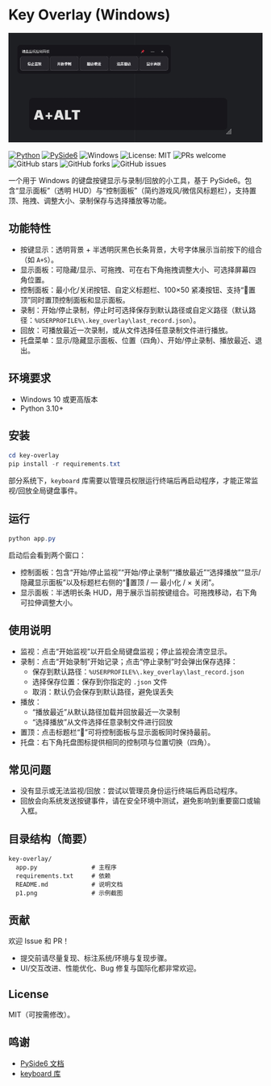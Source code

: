 # Key Overlay (Windows)

![screenshot](./p1.png)

<p align="left">
  <a href="https://www.python.org/" target="_blank"><img src="https://img.shields.io/badge/Python-3.10%2B-blue?logo=python" alt="Python"></a>
  <a href="https://doc.qt.io/qtforpython-6/" target="_blank"><img src="https://img.shields.io/badge/PySide6-Qt%20for%20Python-41cd52?logo=qt" alt="PySide6"></a>
  <img src="https://img.shields.io/badge/Platform-Windows-0078D6?logo=windows" alt="Windows">
  <img src="https://img.shields.io/badge/License-MIT-green" alt="License: MIT">
  <img src="https://img.shields.io/badge/PRs-welcome-brightgreen" alt="PRs welcome">
  <img src="https://img.shields.io/github/stars/yourname/key-overlay?style=social" alt="GitHub stars">
  <img src="https://img.shields.io/github/forks/yourname/key-overlay?style=social" alt="GitHub forks">
  <img src="https://img.shields.io/github/issues/yourname/key-overlay" alt="GitHub issues">
</p>

一个用于 Windows 的键盘按键显示与录制/回放的小工具，基于 PySide6。包含“显示面板”（透明 HUD）与“控制面板”（简约游戏风/微信风标题栏），支持置顶、拖拽、调整大小、录制保存与选择播放等功能。

## 功能特性
- 按键显示：透明背景 + 半透明灰黑色长条背景，大号字体展示当前按下的组合（如 `A+S`）。
- 显示面板：可隐藏/显示、可拖拽、可在右下角拖拽调整大小、可选择屏幕四角位置。
- 控制面板：最小化/关闭按钮、自定义标题栏、100×50 紧凑按钮、支持“📌置顶”同时置顶控制面板和显示面板。
- 录制：开始/停止录制，停止时可选择保存到默认路径或自定义路径（默认路径：`%USERPROFILE%\.key_overlay\last_record.json`）。
- 回放：可播放最近一次录制，或从文件选择任意录制文件进行播放。
- 托盘菜单：显示/隐藏显示面板、位置（四角）、开始/停止录制、播放最近、退出。

## 环境要求
- Windows 10 或更高版本
- Python 3.10+

## 安装
```powershell
cd key-overlay
pip install -r requirements.txt
```

部分系统下，`keyboard` 库需要以管理员权限运行终端后再启动程序，才能正常监视/回放全局键盘事件。

## 运行
```powershell
python app.py
```

启动后会看到两个窗口：
- 控制面板：包含“开始/停止监视”“开始/停止录制”“播放最近”“选择播放”“显示/隐藏显示面板”以及标题栏右侧的“📌置顶 / — 最小化 / × 关闭”。
- 显示面板：半透明长条 HUD，用于展示当前按键组合。可拖拽移动，右下角可拉伸调整大小。

## 使用说明
- 监视：点击“开始监视”以开启全局键盘监视；停止监视会清空显示。
- 录制：点击“开始录制”开始记录；点击“停止录制”时会弹出保存选择：
  - 保存到默认路径：`%USERPROFILE%\.key_overlay\last_record.json`
  - 选择保存位置：保存到你指定的 `.json` 文件
  - 取消：默认仍会保存到默认路径，避免误丢失
- 播放：
  - “播放最近”从默认路径加载并回放最近一次录制
  - “选择播放”从文件选择任意录制文件进行回放
- 置顶：点击标题栏“📌”可将控制面板与显示面板同时保持最前。
- 托盘：右下角托盘图标提供相同的控制项与位置切换（四角）。

## 常见问题
- 没有显示或无法监视/回放：尝试以管理员身份运行终端后再启动程序。
- 回放会向系统发送按键事件，请在安全环境中测试，避免影响到重要窗口或输入框。

## 目录结构（简要）
```
key-overlay/
  app.py               # 主程序
  requirements.txt     # 依赖
  README.md            # 说明文档
  p1.png               # 示例截图
```

## 贡献
欢迎 Issue 和 PR！
- 提交前请尽量复现、标注系统/环境与复现步骤。
- UI/交互改进、性能优化、Bug 修复与国际化都非常欢迎。

## License
MIT（可按需修改）。

## 鸣谢
- [PySide6 文档](https://doc.qt.io/qtforpython-6/)
- [keyboard 库](https://pypi.org/project/keyboard/)

